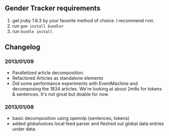 ## Gender Tracker requirements

1. get jruby 1.6.3 by your favorite method of choice. I recommend rvm.
2. run `gem install bundler`
3. run `bundle install`


## Changelog

### 2013/01/09

* Parallelized article decomposition.
* Refactored Articles as standalone elements
* Did some performance experiments with EventMachine and decomposing the 1834 articles. We're looking at about 2m8s for tokens & sentences. It's not great but doable for now. 

### 2013/01/08

* basic decomposition using opennlp (sentences, tokens)
* added globalvoices local feed parser and fleshed out global data entries under data.
